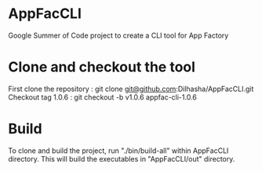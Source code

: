 # AppFacCLI
Google Summer of Code project to create a CLI tool for App Factory

# Clone and checkout the tool

First clone the repository : git clone git@github.com:Dilhasha/AppFacCLI.git
Checkout tag 1.0.6 : git checkout -b v1.0.6 appfac-cli-1.0.6

# Build
To clone and build the project, run "./bin/build-all" within AppFacCLI directory.
This will build the executables in "AppFacCLI/out" directory.


